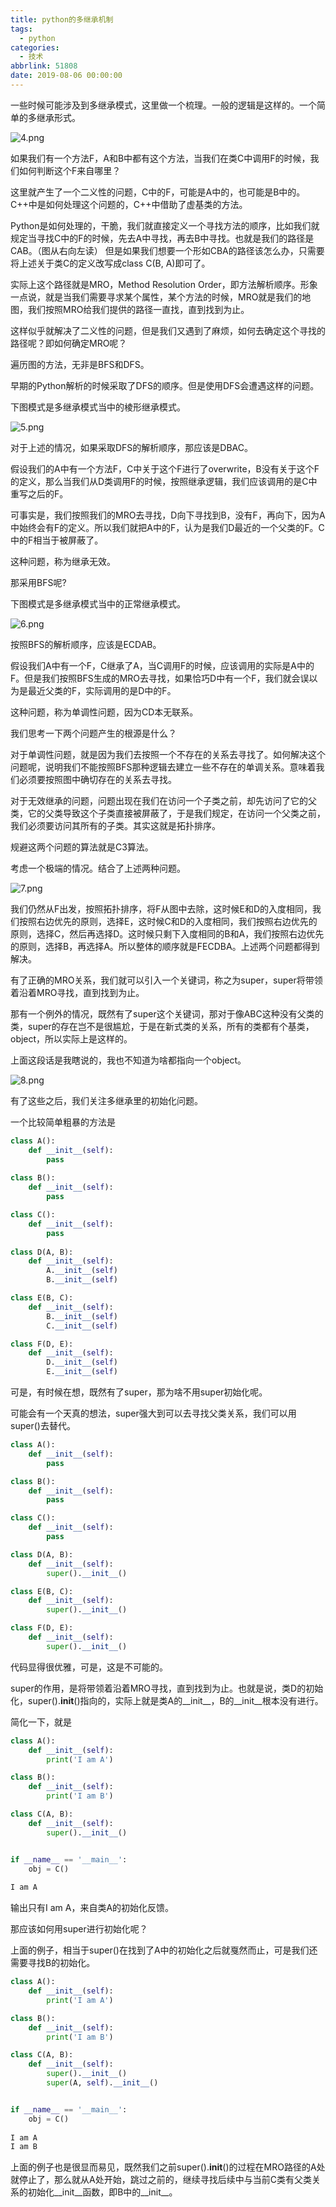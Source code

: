 ```yaml
---
title: python的多继承机制
tags:
  - python
categories:
  - 技术
abbrlink: 51808
date: 2019-08-06 00:00:00
---
```


一些时候可能涉及到多继承模式，这里做一个梳理。一般的逻辑是这样的。一个简单的多继承形式。

![4.png](/assets/image/4.png)

如果我们有一个方法F，A和B中都有这个方法，当我们在类C中调用F的时候，我们如何判断这个F来自哪里？

这里就产生了一个二义性的问题，C中的F，可能是A中的，也可能是B中的。
C++中是如何处理这个问题的，C++中借助了虚基类的方法。

Python是如何处理的，干脆，我们就直接定义一个寻找方法的顺序，比如我们就规定当寻找C中的F的时候，先去A中寻找，再去B中寻找。也就是我们的路径是CAB。（图从右向左读）
但是如果我们想要一个形如CBA的路径该怎么办，只需要将上述关于类C的定义改写成class C(B, A)即可了。

实际上这个路径就是MRO，Method Resolution Order，即方法解析顺序。形象一点说，就是当我们需要寻求某个属性，某个方法的时候，MRO就是我们的地图，我们按照MRO给我们提供的路径一直找，直到找到为止。

这样似乎就解决了二义性的问题，但是我们又遇到了麻烦，如何去确定这个寻找的路径呢？即如何确定MRO呢？

遍历图的方法，无非是BFS和DFS。

早期的Python解析的时候采取了DFS的顺序。但是使用DFS会遭遇这样的问题。

下图模式是多继承模式当中的棱形继承模式。

![5.png](/assets/image/5.png)

对于上述的情况，如果采取DFS的解析顺序，那应该是DBAC。

假设我们的A中有一个方法F，C中关于这个F进行了overwrite，B没有关于这个F的定义，那么当我们从D类调用F的时候，按照继承逻辑，我们应该调用的是C中重写之后的F。

可事实是，我们按照我们的MRO去寻找，D向下寻找到B，没有F，再向下，因为A中始终会有F的定义。所以我们就把A中的F，认为是我们D最近的一个父类的F。C中的F相当于被屏蔽了。

这种问题，称为继承无效。

那采用BFS呢?

下图模式是多继承模式当中的正常继承模式。

![6.png](/assets/image/6.png)

按照BFS的解析顺序，应该是ECDAB。

假设我们A中有一个F，C继承了A，当C调用F的时候，应该调用的实际是A中的F。但是我们按照BFS生成的MRO去寻找，如果恰巧D中有一个F，我们就会误以为是最近父类的F，实际调用的是D中的F。

这种问题，称为单调性问题，因为CD本无联系。

我们思考一下两个问题产生的根源是什么？

对于单调性问题，就是因为我们去按照一个不存在的关系去寻找了。如何解决这个问题呢，说明我们不能按照BFS那种逻辑去建立一些不存在的单调关系。意味着我们必须要按照图中确切存在的关系去寻找。

对于无效继承的问题，问题出现在我们在访问一个子类之前，却先访问了它的父类，它的父类导致这个子类直接被屏蔽了，于是我们规定，在访问一个父类之前，我们必须要访问其所有的子类。其实这就是拓扑排序。

规避这两个问题的算法就是C3算法。

考虑一个极端的情况。结合了上述两种问题。

![7.png](/assets/image/7.png)

我们仍然从F出发，按照拓扑排序，将F从图中去除，这时候E和D的入度相同，我们按照右边优先的原则，选择E，这时候C和D的入度相同，我们按照右边优先的原则，选择C，然后再选择D。这时候只剩下入度相同的B和A，我们按照右边优先的原则，选择B，再选择A。所以整体的顺序就是FECDBA。上述两个问题都得到解决。

有了正确的MRO关系，我们就可以引入一个关键词，称之为super，super将带领着沿着MRO寻找，直到找到为止。

那有一个例外的情况，既然有了super这个关键词，那对于像ABC这种没有父类的类，super的存在岂不是很尴尬，于是在新式类的关系，所有的类都有个基类，object，所以实际上是这样的。

上面这段话是我瞎说的，我也不知道为啥都指向一个object。

![8.png](/assets/image/8.png)

有了这些之后，我们关注多继承里的初始化问题。

一个比较简单粗暴的方法是

```python
class A():
    def __init__(self):
        pass
    
class B():
    def __init__(self):
        pass

class C():
    def __init__(self):
        pass
    
class D(A, B):
    def __init__(self):
        A.__init__(self)
        B.__init__(self)

class E(B, C):
    def __init__(self):
        B.__init__(self)
        C.__init__(self)

class F(D, E):
    def __init__(self):
        D.__init__(self)
        E.__init__(self)
```

可是，有时候在想，既然有了super，那为啥不用super初始化呢。

可能会有一个天真的想法，super强大到可以去寻找父类关系，我们可以用super()去替代。

```python
class A():
    def __init__(self):
        pass

class B():
    def __init__(self):
        pass

class C():
    def __init__(self):
        pass

class D(A, B):
    def __init__(self):
        super().__init__() 

class E(B, C):
    def __init__(self):
        super().__init__()

class F(D, E):
    def __init__(self):
        super().__init__()
```

代码显得很优雅，可是，这是不可能的。

super的作用，是将带领着沿着MRO寻找，直到找到为止。也就是说，类D的初始化，super().__init__()指向的，实际上就是类A的__init__，B的__init__根本没有进行。

简化一下，就是

```python
class A():
    def __init__(self):
        print('I am A')

class B():
    def __init__(self):
        print('I am B')

class C(A, B):
    def __init__(self):
        super().__init__()


if __name__ == '__main__':
    obj = C()
    
I am A
```

输出只有I am A，来自类A的初始化反馈。

那应该如何用super进行初始化呢？

上面的例子，相当于super()在找到了A中的初始化之后就戛然而止，可是我们还需要寻找B的初始化。

```python
class A():
    def __init__(self):
        print('I am A')

class B():
    def __init__(self):
        print('I am B')

class C(A, B):
    def __init__(self):
        super().__init__()
        super(A, self).__init__()


if __name__ == '__main__':
    obj = C()
    
I am A
I am B
```

上面的例子也是很显而易见，既然我们之前super().__init__()的过程在MRO路径的A处就停止了，那么就从A处开始，跳过之前的，继续寻找后续中与当前C类有父类关系的初始化__init__函数，即B中的__init__。
